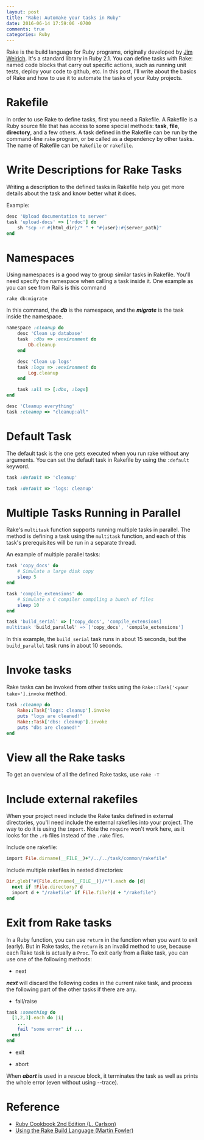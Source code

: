 ```yaml
---
layout: post
title: "Rake: Automake your tasks in Ruby"
date: 2016-06-14 17:59:06 -0700
comments: true
categories: Ruby
---
```


Rake is the build language for Ruby programs, originally developed by [Jim Weirich](http://onestepback.org/). It's a standard library in Ruby 2.1. You can define tasks with Rake: named code blocks that carry out specific actions, such as running unit tests, deploy your code to github, etc. In this post, I'll write about the basics of Rake and how to use it to automate the tasks of your Ruby projects.


# Rakefile

In order to use Rake to define tasks, first you need a Rakefile. A Rakefile is a Ruby source file that has access to some special methods: **task**, **file**, **directory**, and a few others. A task defined in the Rakefile can be run by the command-line ```rake``` program, or be called as a dependency by other tasks. The name of Rakefile can be ```Rakefile``` or ```rakefile```.

<!--more--> 

# Write Descriptions for Rake Tasks

Writing a description to the defined tasks in Rakefile help you get more details about the task and know better what it does.

Example:

```ruby
desc 'Upload documentation to server'
task 'upload-docs' => ['rdoc'] do
    sh "scp -r #{html_dir}/* " + "#{user}:#{server_path}"
end

```

# Namespaces

Using namespaces is a good way to group similar tasks in Rakefile. You'll need specify the namespace when calling a task inside it. One example as you can see from Rails is this command

```
rake db:migrate
```

In this command, the ***db*** is the namespace, and the ***migrate*** is the task inside the namespace.

```ruby
namespace :cleanup do
    desc 'Clean up database'
    task  :dbs => :environment do
        Db.cleanup
    end

    desc 'Clean up logs'
    task :logs => :environment do
        Log.cleanup
    end

    task :all => [:dbs, :logs]
end

desc 'Cleanup everything'
task :cleanup => "cleanup:all"

```

# Default Task

The default task is the one gets executed when you run rake without any arguments. You can set the default task in Rakefile by using the ```:default``` keyword.

```ruby
task :default => 'cleanup'
```

```ruby
task :default => 'logs: cleanup'
```

# Multiple Tasks Running in Parallel

Rake's ```multitask``` function supports running multiple tasks in parallel. The method is defining a task using the ```multitask``` function, and each of this task's prerequisites will be run in a separate thread.

An example of multiple parallel tasks:

```ruby
task 'copy_docs' do
    # Simulate a large disk copy
    sleep 5
end

task 'compile_extensions' do
    # Simulate a C compiler compiling a bunch of files
    sleep 10
end

task 'build_serial' => ['copy_docs', 'compile_extensions]
multitask 'build_parallel' => ['copy_docs', 'compile_extensions']

```

In this example, the ```build_serial``` task runs in about 15 seconds, but the ```build_parallel``` task runs in about 10 seconds.

# Invoke tasks

Rake tasks can be invoked from other tasks using the ```Rake::Task['<your take>'].invoke``` method.

```ruby
task :cleanup do
    Rake::Task['logs: cleanup'].invoke
    puts "logs are cleaned!"
    Rake::Task['dbs: cleanup'].invoke
    puts "dbs are cleaned!"
end

```

# View all the Rake tasks

To get an overview of all the defined Rake tasks, use ```rake -T```

# Include external rakefiles

When your project need include the Rake tasks defined in external directories, you'll need include the external rakefiles into your project. The way to do it is using the ```import```. Note the ```require``` won't work here, as it looks for the ```.rb``` files instead of the ```.rake``` files.

Include one rakefile:

```ruby
import File.dirname(__FILE__)+"/../../task/common/rakefile"
```

Include multiple rakefiles in nested directories:

```ruby
Dir.glob("#{File.dirname(__FILE__)}/*").each do |d|
  next if !File.directory? d
  import d + "/rakefile" if File.file?(d + "/rakefile")
end

```

# Exit from Rake tasks

In a Ruby function, you can use ```return``` in the function when you want to exit (early). But in Rake tasks, the ```return``` is an invalid method to use, because each Rake task is actually a ```Proc```. To exit early from a Rake task, you can use one of the following methods:

- next

***next*** will discard the following codes in the current rake task, and process the following part of the other tasks if there are any.

- fail/raise

```ruby
task :something do
  [1,2,3].each do |i|
    ...
    fail "some error" if ...
  end
end

```

- exit

- abort

When ***abort*** is used in a rescue block, it terminates the task as well as prints the whole error (even without using --trace).


# Reference

- [Ruby Cookbook 2nd Edition (L. Carlson)](https://www.amazon.com/Ruby-Cookbook-Lucas-Carlson/dp/1449373712)
- [Using the Rake Build Language (Martin Fowler)](http://martinfowler.com/articles/rake.html)
